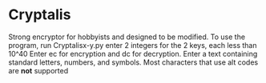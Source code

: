 # Cryptalis
Strong encryptor for hobbyists and designed to be modified.
To use the program, run Cryptalisx-y.py
enter 2 integers for the 2 keys, each less than 10^40
Enter ec for encryption and dc for decryption.
Enter a text containing standard letters, numbers, and symbols. Most characters that use alt codes are **not** supported